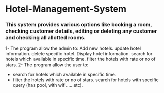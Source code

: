# Hotel-Management-System

### This system provides various options like booking a room, checking customer details, editing or deleting any customer and checking all allotted rooms.
1- The program allow the admin to:
Add new hotels.
update hotel information.
delete specific hotel.
Display hotel information.
search for hotels which available in specific time.
filter the hotels with rate or no of stars.
2- The program allow the user to:
- search for hotels which available in specific time.
- filter the hotels with rate or no of stars.
search for hotels with specific query (has pool, with
wifi......etc).
